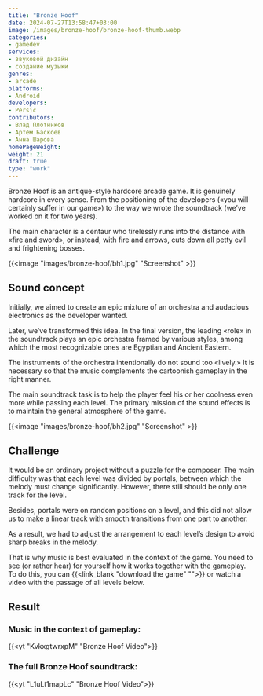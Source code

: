 ```yaml
---
title: "Bronze Hoof"
date: 2024-07-27T13:58:47+03:00
image: /images/bronze-hoof/bronze-hoof-thumb.webp
categories:
- gamedev
services:
- звуковой дизайн
- создание музыки
genres:
- arcade
platforms:
- Android
developers: 
- Persic
contributors:
- Влад Плотников
- Артём Баскоев
- Анна Шарова
homePageWeight:
weight: 21
draft: true
type: "work"
---
```


Bronze Hoof is an antique-style hardcore arcade game. It is genuinely hardcore in every sense. From the positioning of the developers («you will certainly suffer in our game») to the way we wrote the soundtrack (we’ve worked on it for two years). 

The main character is a centaur who tirelessly runs into the distance with «fire and sword», or instead, with fire and arrows, cuts down all petty evil and frightening bosses.

{{<image "images/bronze-hoof/bh1.jpg" "Screenshot" >}}

## Sound concept

Initially, we aimed to create an epic mixture of an orchestra and audacious electronics as the developer wanted.

Later, we’ve transformed this idea. In the final version, the leading «role» in the soundtrack plays an epic orchestra framed by various styles, among which the most recognizable ones are Egyptian and Ancient Eastern.

The instruments of the orchestra intentionally do not sound too «lively.» It is necessary so that the music complements the cartoonish gameplay in the right manner.

The main soundtrack task is to help the player feel his or her coolness even more while passing each level. The primary mission of the sound effects is to maintain the general atmosphere of the game.

{{<image "images/bronze-hoof/bh2.jpg" "Screenshot" >}}

## Challenge

It would be an ordinary project without a puzzle for the composer. The main difficulty was that each level was divided by portals, between which the melody must change significantly. However, there still should be only one track for the level.

Besides, portals were on random positions on a level, and this did not allow us to make a linear track with smooth transitions from one part to another.

As a result, we had to adjust the arrangement to each level’s design to avoid sharp breaks in the melody.

That is why music is best evaluated in the context of the game. You need to see (or rather hear) for yourself how it works together with the gameplay. To do this, you can {{<link_blank "download the game" "">}} or watch a video with the passage of all levels below.

## Result

### Music in the context of gameplay:

{{<yt "KvkxgtwrxpM" "Bronze Hoof Video">}}

### The full Bronze Hoof soundtrack:

{{<yt "L1uLt1mapLc" "Bronze Hoof Video">}}